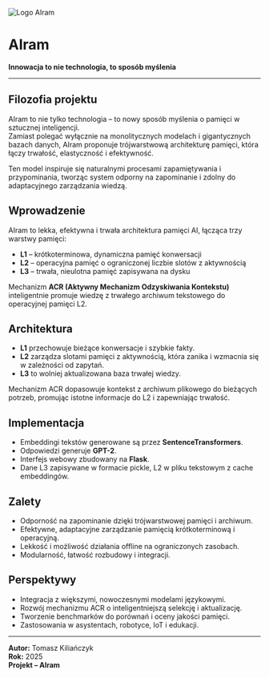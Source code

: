 ![Logo AIram](log(2).png)

# AIram  
**Innowacja to nie technologia, to sposób myślenia**

---

## Filozofia projektu  
AIram to nie tylko technologia – to nowy sposób myślenia o pamięci w sztucznej inteligencji.  
Zamiast polegać wyłącznie na monolitycznych modelach i gigantycznych bazach danych, AIram proponuje trójwarstwową architekturę pamięci, która łączy trwałość, elastyczność i efektywność.  

Ten model inspiruje się naturalnymi procesami zapamiętywania i przypominania, tworząc system odporny na zapominanie i zdolny do adaptacyjnego zarządzania wiedzą.

## Wprowadzenie  
AIram to lekka, efektywna i trwała architektura pamięci AI, łącząca trzy warstwy pamięci:  
- **L1** – krótkoterminowa, dynamiczna pamięć konwersacji  
- **L2** – operacyjna pamięć o ograniczonej liczbie slotów z aktywnością  
- **L3** – trwała, nieulotna pamięć zapisywana na dysku  

Mechanizm **ACR (Aktywny Mechanizm Odzyskiwania Kontekstu)** inteligentnie promuje wiedzę z trwałego archiwum tekstowego do operacyjnej pamięci L2.

## Architektura  
- **L1** przechowuje bieżące konwersacje i szybkie fakty.  
- **L2** zarządza slotami pamięci z aktywnością, która zanika i wzmacnia się w zależności od zapytań.  
- **L3** to wolniej aktualizowana baza trwałej wiedzy.

Mechanizm ACR dopasowuje kontekst z archiwum plikowego do bieżących potrzeb, promując istotne informacje do L2 i zapewniając trwałość.

## Implementacja  
- Embeddingi tekstów generowane są przez **SentenceTransformers**.  
- Odpowiedzi generuje **GPT-2**.  
- Interfejs webowy zbudowany na **Flask**.  
- Dane L3 zapisywane w formacie pickle, L2 w pliku tekstowym z cache embeddingów.

## Zalety  
- Odporność na zapominanie dzięki trójwarstwowej pamięci i archiwum.  
- Efektywne, adaptacyjne zarządzanie pamięcią krótkoterminową i operacyjną.  
- Lekkość i możliwość działania offline na ograniczonych zasobach.  
- Modularność, łatwość rozbudowy i integracji.

## Perspektywy  
- Integracja z większymi, nowoczesnymi modelami językowymi.  
- Rozwój mechanizmu ACR o inteligentniejszą selekcję i aktualizację.  
- Tworzenie benchmarków do porównań i oceny jakości pamięci.  
- Zastosowania w asystentach, robotyce, IoT i edukacji.

---


**Autor:** Tomasz Kiliańczyk  
**Rok:** 2025  
**Projekt – AIram**

